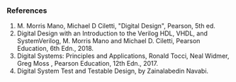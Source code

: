 ### References

1. M. Morris Mano, Michael D Ciletti, "Digital Design", Pearson, 5th ed.
2. Digital Design with an Introduction to the Verilog HDL, VHDL, and SystemVerilog, M. Morris Mano and Michael D. Ciletti, Pearson Education, 6th Edn., 2018.
3. Digital Systems: Principles and Applications, Ronald Tocci, Neal Widmer, Greg Moss , Pearson Education, 12th Edn., 2017.
4. Digital System Test and Testable Design, by Zainalabedin Navabi.


